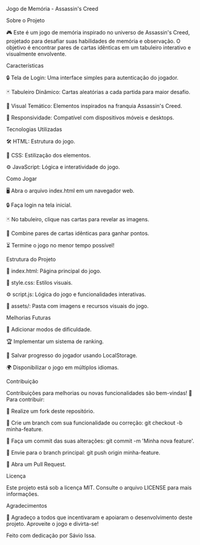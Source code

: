 Jogo de Memória - Assassin's Creed

Sobre o Projeto

🎮 Este é um jogo de memória inspirado no universo de Assassin's Creed, projetado para desafiar suas habilidades de memória e observação. O objetivo é encontrar pares de cartas idênticas em um tabuleiro interativo e visualmente envolvente.

Características

🔒 Tela de Login: Uma interface simples para autenticação do jogador.

🃏 Tabuleiro Dinâmico: Cartas aleatórias a cada partida para maior desafio.

🎨 Visual Temático: Elementos inspirados na franquia Assassin's Creed.

📱 Responsividade: Compatível com dispositivos móveis e desktops.

Tecnologias Utilizadas

🛠️ HTML: Estrutura do jogo.

🎨 CSS: Estilização dos elementos.

⚙️ JavaScript: Lógica e interatividade do jogo.

Como Jogar

🖥️ Abra o arquivo index.html em um navegador web.

🔒 Faça login na tela inicial.

🃏 No tabuleiro, clique nas cartas para revelar as imagens.

🎯 Combine pares de cartas idênticas para ganhar pontos.

⏳ Termine o jogo no menor tempo possível!

Estrutura do Projeto

📄 index.html: Página principal do jogo.

🎨 style.css: Estilos visuais.

⚙️ script.js: Lógica do jogo e funcionalidades interativas.

📁 assets/: Pasta com imagens e recursos visuais do jogo.

Melhorias Futuras

🎲 Adicionar modos de dificuldade.

🏆 Implementar um sistema de ranking.

💾 Salvar progresso do jogador usando LocalStorage.

🌍 Disponibilizar o jogo em múltiplos idiomas.

Contribuição

Contribuições para melhorias ou novas funcionalidades são bem-vindas! 🙌 Para contribuir:

🍴 Realize um fork deste repositório.

🌱 Crie um branch com sua funcionalidade ou correção: git checkout -b minha-feature.

💾 Faça um commit das suas alterações: git commit -m 'Minha nova feature'.

🚀 Envie para o branch principal: git push origin minha-feature.

🔄 Abra um Pull Request.

Licença

Este projeto está sob a licença MIT. Consulte o arquivo LICENSE para mais informações.

Agradecimentos

🎉 Agradeço a todos que incentivaram e apoiaram o desenvolvimento deste projeto. Aproveite o jogo e divirta-se!

Feito com dedicação por Sávio Issa.
